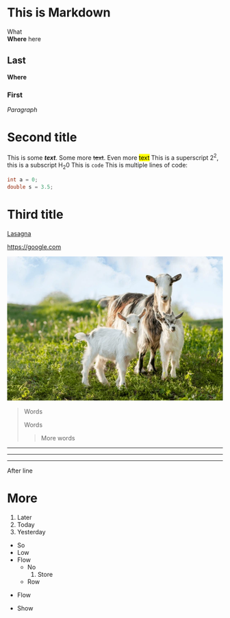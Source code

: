 # This is Markdown

What  
**Where**
here

## Last
__Where__

### First

*Paragraph*

# Second title

This is some ***text***.
Some more ~~text~~.
Even more <mark>text</mark>
This is a superscript 2<sup>2</sup>, this is a subscript
H<sub>2</sub>0
This is `code`
This is multiple lines of code:

```java
int a = 0;
double s = 3.5;
```

# Third title
[Lasagna](https://www.google.com/search?sca_esv=fb0ef4cd94f59cd3&rlz=1C1GCEA_enXK1092XK1092&sxsrf=AHTn8zqVQZjF9dmPFfDNpIuV0uIsdyymTQ:1745329447568&q=lasagna&udm=2&fbs=ABzOT_CWdhQLP1FcmU5B0fn3xuWpA-dk4wpBWOGsoR7DG5zJBkzPWUS0OtApxR2914vrjk4ZqZZ4I2IkJifuoUeV0iQt1uortC3ar_w-QplxoC-7ph9F8Vj2YeEsC6afClCFefG8IVfeCRILufUyVgMzdrd74U3xmZkyZwIY2Go93GpLV3VbqVuB7htAkQR2pvChAwL0wf7V&sa=X&ved=2ahUKEwiD4_Pt4uuMAxWEYPEDHUCmDksQtKgLegQIExAB#vhid=8ryorKGQPjPEsM&vssid=mosaic)

<https://google.com>

![Goat photo](domestic-goats-mother-goat-two-600nw-2164479947.webp)

> Words
> 
> Words
> > More words

___
***
___

After line

# More

1. Later
2. Today
3. Yesterday
* So
* Low
* Flow
  * No
    1. Store
  * Row
- Flow
+ Show
